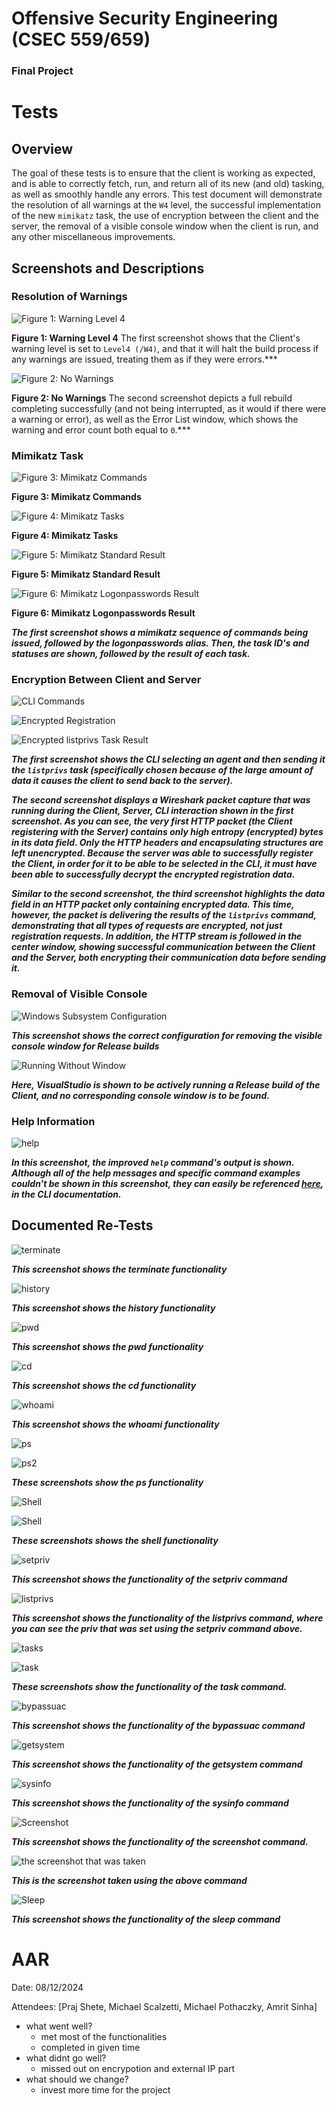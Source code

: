 # Offensive Security Engineering (CSEC 559/659)

### Final Project

# Tests

## Overview

The goal of these tests is to ensure that the client is working as expected, and is able to correctly fetch, run, and return all of its new (and old) tasking, as well as smoothly handle any errors. This test document will demonstrate the resolution of all warnings at the `W4` level, the successful implementation of the new `mimikatz` task, the use of encryption between the client and the server, the removal of a visible console window when the client is run, and any other miscellaneous improvements.

## Screenshots and Descriptions

### Resolution of Warnings

![Figure 1: Warning Level 4](final-images/warning-level.png)

**Figure 1: Warning Level 4** The first screenshot shows that the Client's warning level is set to `Level4 (/W4)`, and that it will halt the build process if any warnings are issued, treating them as if they were errors.***

![Figure 2: No Warnings](final-images/build-output.png)

**Figure 2: No Warnings** The second screenshot depicts a full rebuild completing successfully (and not being interrupted, as it would if there were a warning or error), as well as the Error List window, which shows the warning and error count both equal to `0`.***

### Mimikatz Task

![Figure 3: Mimikatz Commands](final-images/mimikatz.png)

**Figure 3: Mimikatz Commands**

![Figure 4: Mimikatz Tasks](final-images/mimikatz-tasks.png)

**Figure 4: Mimikatz Tasks**

![Figure 5: Mimikatz Standard Result](final-images/mimikatz-1.png)

**Figure 5: Mimikatz Standard Result**

![Figure 6: Mimikatz Logonpasswords Result](final-images/mimikatz-2.png)

**Figure 6: Mimikatz Logonpasswords Result**

***The first screenshot shows a mimikatz sequence of commands being issued, followed by the logonpasswords alias. Then, the task ID's and statuses are shown, followed by the result of each task.***

### Encryption Between Client and Server

![CLI Commands](final-images/random-CLI.png)

![Encrypted Registration](final-images/random-registration.png)

![Encrypted listprivs Task Result](final-images/random-listprivs.png)

***The first screenshot shows the CLI selecting an agent and then sending it the `listprivs` task (specifically chosen because of the large amount of data it causes the client to send back to the server).***

***The second screenshot displays a Wireshark packet capture that was running during the Client, Server, CLI interaction shown in the first screenshot. As you can see, the very first HTTP packet (the Client registering with the Server) contains only high entropy (encrypted) bytes in its data field. Only the HTTP headers and encapsulating structures are left unencrypted. Because the server was able to successfully register the Client, in order for it to be able to be selected in the CLI, it must have been able to successfully decrypt the encrypted registration data.***

***Similar to the second screenshot, the third screenshot highlights the data field in an HTTP packet only containing encrypted data. This time, however, the packet is delivering the results of the `listprivs` command, demonstrating that all types of requests are encrypted, not just registration requests. In addition, the HTTP stream is followed in the center window, showing successful communication between the Client and the Server, both encrypting their communication data before sending it.***

### Removal of Visible Console

![Windows Subsystem Configuration](final-images/windows-subsystem-configuration.png)

***This screenshot shows the correct configuration for removing the visible console window for Release builds***

![Running Without Window](final-images/running-without-window.png)

***Here, VisualStudio is shown to be actively running a Release build of the Client, and no corresponding console window is to be found.***

### Help Information

![help](final-images/help-command.png)

***In this screenshot, the improved `help` command's output is shown. Although all of the help messages and specific command examples couldn't be shown in this screenshot, they can easily be referenced [here](../Server/cli/README.md), in the CLI documentation.***

## Documented Re-Tests

![terminate](final-images/terminate.png)

***This screenshot shows the terminate functionality***

![history](final-images/history.png)

***This screenshot shows the history functionality***

![pwd](final-images/pwd.png)

***This screenshot shows the pwd functionality***

![cd](final-images/cd.png)

***This screenshot shows the cd functionality***

![whoami](final-images/whoami.png)

***This screenshot shows the whoami functionality***

![ps](final-images/ps.png)

![ps2](final-images/pscont.png)

***These screenshots show the ps functionality***


![Shell](final-images/shell.png)

![Shell](final-images/shell2.png)

***These screenshots shows the shell functionality***

![setpriv](final-images/setpriv.png)

***This screenshot shows the functionality of the setpriv command***

![listprivs](final-images/listprivs.png)

***This screenshot shows the functionality of the listprivs command, where you can see the priv that was set using the setpriv command above.***

![tasks](final-images/tasks.png)

![task](final-images/task.png)

***These screenshots show the functionality of the task command.***

![bypassuac](final-images/bypassuac.png)

***This screenshot shows the functionality of the bypassuac command***

![getsystem](final-images/getsystem.png)

***This screenshot shows the functionality of the getsystem command***

![sysinfo](final-images/sysinfo.png)

***This screenshot shows the functionality of the sysinfo command***

![Screenshot](final-images/screenshot.png)

***This screenshot shows the functionality of the screenshot command.***

![the screenshot that was taken](final-images/AGENT-TASK.png)

***This is the screenshot taken using the above command***

![Sleep](final-images/sleep.png)

***This screenshot shows the functionality of the sleep command***

# AAR

Date: 08/12/2024

Attendees: [Praj Shete, Michael Scalzetti, Michael Pothaczky, Amrit Sinha]

* what went well?
  * met most of the functionalities
  * completed in given time
* what didnt go well?
  * missed out on encrypotion and external IP part
* what should we change?
  * invest more time for the project


